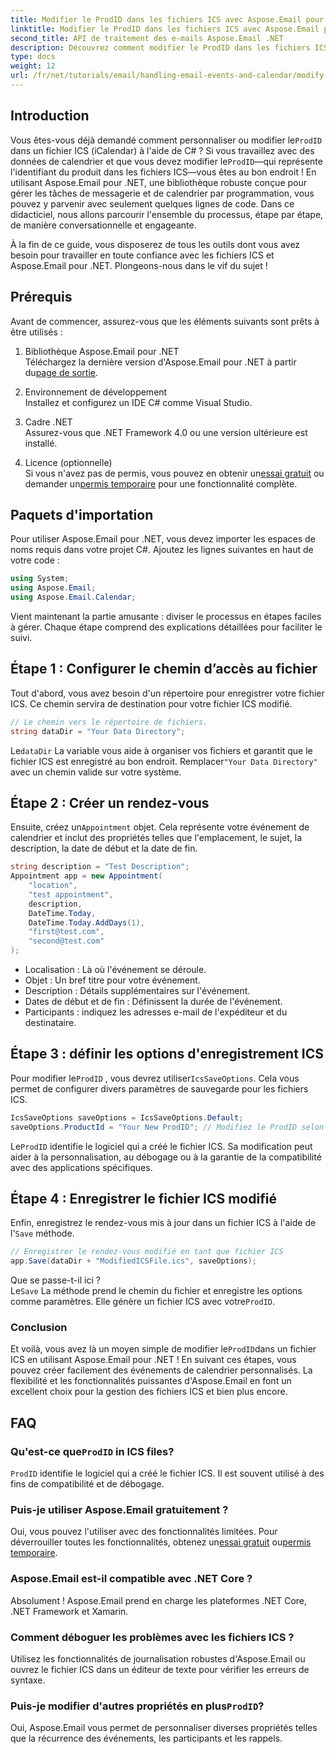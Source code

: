 ```yaml
---
title: Modifier le ProdID dans les fichiers ICS avec Aspose.Email pour .NET
linktitle: Modifier le ProdID dans les fichiers ICS avec Aspose.Email pour .NET
second_title: API de traitement des e-mails Aspose.Email .NET
description: Découvrez comment modifier le ProdID dans les fichiers ICS à l'aide d'Aspose.Email pour .NET. Tutoriel étape par étape avec code, conseils et FAQ pour une gestion transparente du calendrier.
type: docs
weight: 12
url: /fr/net/tutorials/email/handling-email-events-and-calendar/modify-prodid-in-ics-files/
---
```

## Introduction

 Vous êtes-vous déjà demandé comment personnaliser ou modifier le`ProdID` dans un fichier ICS (iCalendar) à l'aide de C# ? Si vous travaillez avec des données de calendrier et que vous devez modifier le`ProdID`—qui représente l'identifiant du produit dans les fichiers ICS—vous êtes au bon endroit ! En utilisant Aspose.Email pour .NET, une bibliothèque robuste conçue pour gérer les tâches de messagerie et de calendrier par programmation, vous pouvez y parvenir avec seulement quelques lignes de code. Dans ce didacticiel, nous allons parcourir l'ensemble du processus, étape par étape, de manière conversationnelle et engageante.

À la fin de ce guide, vous disposerez de tous les outils dont vous avez besoin pour travailler en toute confiance avec les fichiers ICS et Aspose.Email pour .NET. Plongeons-nous dans le vif du sujet !

## Prérequis

Avant de commencer, assurez-vous que les éléments suivants sont prêts à être utilisés :

1. Bibliothèque Aspose.Email pour .NET  
    Téléchargez la dernière version d'Aspose.Email pour .NET à partir du[page de sortie](https://releases.aspose.com/email/net/).  

2. Environnement de développement  
   Installez et configurez un IDE C# comme Visual Studio.

3. Cadre .NET  
   Assurez-vous que .NET Framework 4.0 ou une version ultérieure est installé.

4. Licence (optionnelle)  
    Si vous n'avez pas de permis, vous pouvez en obtenir un[essai gratuit](https://releases.aspose.com/) ou demander un[permis temporaire](https://purchase.aspose.com/temporary-license/) pour une fonctionnalité complète.

## Paquets d'importation

Pour utiliser Aspose.Email pour .NET, vous devez importer les espaces de noms requis dans votre projet C#. Ajoutez les lignes suivantes en haut de votre code :

```csharp
using System;
using Aspose.Email;
using Aspose.Email.Calendar;
```

Vient maintenant la partie amusante : diviser le processus en étapes faciles à gérer. Chaque étape comprend des explications détaillées pour faciliter le suivi.

## Étape 1 : Configurer le chemin d’accès au fichier

Tout d'abord, vous avez besoin d'un répertoire pour enregistrer votre fichier ICS. Ce chemin servira de destination pour votre fichier ICS modifié.

```csharp
// Le chemin vers le répertoire de fichiers.
string dataDir = "Your Data Directory";
```
 
 Le`dataDir` La variable vous aide à organiser vos fichiers et garantit que le fichier ICS est enregistré au bon endroit. Remplacer`"Your Data Directory"` avec un chemin valide sur votre système.

## Étape 2 : Créer un rendez-vous

 Ensuite, créez un`Appointment` objet. Cela représente votre événement de calendrier et inclut des propriétés telles que l'emplacement, le sujet, la description, la date de début et la date de fin.

```csharp
string description = "Test Description";
Appointment app = new Appointment(
    "location", 
    "test appointment", 
    description, 
    DateTime.Today,
    DateTime.Today.AddDays(1), 
    "first@test.com", 
    "second@test.com"
);
```
 
- Localisation : Là où l'événement se déroule.  
- Objet : Un bref titre pour votre événement.  
- Description : Détails supplémentaires sur l'événement.  
- Dates de début et de fin : Définissent la durée de l'événement.  
- Participants : indiquez les adresses e-mail de l'expéditeur et du destinataire.

## Étape 3 : définir les options d'enregistrement ICS

 Pour modifier le`ProdID` , vous devrez utiliser`IcsSaveOptions`. Cela vous permet de configurer divers paramètres de sauvegarde pour les fichiers ICS.

```csharp
IcsSaveOptions saveOptions = IcsSaveOptions.Default;
saveOptions.ProductId = "Your New ProdID"; // Modifiez le ProdID selon vos besoins
```
 
 Le`ProdID` identifie le logiciel qui a créé le fichier ICS. Sa modification peut aider à la personnalisation, au débogage ou à la garantie de la compatibilité avec des applications spécifiques.

## Étape 4 : Enregistrer le fichier ICS modifié

 Enfin, enregistrez le rendez-vous mis à jour dans un fichier ICS à l'aide de l'`Save` méthode.

```csharp
// Enregistrer le rendez-vous modifié en tant que fichier ICS
app.Save(dataDir + "ModifiedICSFile.ics", saveOptions);
```

Que se passe-t-il ici ?  
 Le`Save` La méthode prend le chemin du fichier et enregistre les options comme paramètres. Elle génère un fichier ICS avec votre`ProdID`.

### Conclusion

 Et voilà, vous avez là un moyen simple de modifier le`ProdID`dans un fichier ICS en utilisant Aspose.Email pour .NET ! En suivant ces étapes, vous pouvez créer facilement des événements de calendrier personnalisés. La flexibilité et les fonctionnalités puissantes d'Aspose.Email en font un excellent choix pour la gestion des fichiers ICS et bien plus encore.

## FAQ

###  Qu'est-ce que`ProdID` in ICS files?  
`ProdID` identifie le logiciel qui a créé le fichier ICS. Il est souvent utilisé à des fins de compatibilité et de débogage.

### Puis-je utiliser Aspose.Email gratuitement ?  
 Oui, vous pouvez l'utiliser avec des fonctionnalités limitées. Pour déverrouiller toutes les fonctionnalités, obtenez un[essai gratuit](https://releases.aspose.com/) ou[permis temporaire](https://purchase.aspose.com/temporary-license/).

### Aspose.Email est-il compatible avec .NET Core ?  
Absolument ! Aspose.Email prend en charge les plateformes .NET Core, .NET Framework et Xamarin.

### Comment déboguer les problèmes avec les fichiers ICS ?  
Utilisez les fonctionnalités de journalisation robustes d'Aspose.Email ou ouvrez le fichier ICS dans un éditeur de texte pour vérifier les erreurs de syntaxe.

###  Puis-je modifier d'autres propriétés en plus`ProdID`?  
Oui, Aspose.Email vous permet de personnaliser diverses propriétés telles que la récurrence des événements, les participants et les rappels.